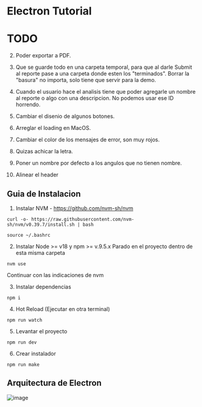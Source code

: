 # Electron Tutorial

# TODO
2. Poder exportar a PDF.
1. Que se guarde todo en una carpeta temporal, para que al darle Submit al reporte pase a una carpeta donde esten los "terminados". Borrar la "basura" no importa, solo tiene que servir para la demo.
8. Cuando el usuario hace el analisis tiene que poder agregarle un nombre al reporte o algo con una descripcion. No podemos usar ese ID horrendo.

3. Cambiar el disenio de algunos botones.
4. Arreglar el loading en MacOS.
5. Cambiar el color de los mensajes de error, son muy rojos.
6. Quizas achicar la letra.
7. Poner un nombre por defecto a los angulos que no tienen nombre.
9. Alinear el header

## Guia de Instalacion

1. Instalar NVM - https://github.com/nvm-sh/nvm
```
curl -o- https://raw.githubusercontent.com/nvm-sh/nvm/v0.39.7/install.sh | bash
```
```
source ~/.bashrc
```

2. Instalar Node >= v18 y npm >= v.9.5.x
Parado en el proyecto dentro de esta misma carpeta
```
nvm use
```
Continuar con las indicaciones de nvm

3. Instalar dependencias
```
npm i
```

4. Hot Reload
(Ejecutar en otra terminal)
```
npm run watch
```

5. Levantar el proyecto
```
npm run dev
````

6. Crear instalador
```
npm run make
```

## Arquitectura de Electron
![image](https://github.com/guidogimeno/electron-app/assets/36056989/0a92ba05-8719-416e-998d-0965a7f80e88)

